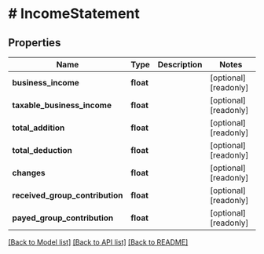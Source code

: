 # # IncomeStatement

## Properties

Name | Type | Description | Notes
------------ | ------------- | ------------- | -------------
**business_income** | **float** |  | [optional] [readonly]
**taxable_business_income** | **float** |  | [optional] [readonly]
**total_addition** | **float** |  | [optional] [readonly]
**total_deduction** | **float** |  | [optional] [readonly]
**changes** | **float** |  | [optional] [readonly]
**received_group_contribution** | **float** |  | [optional] [readonly]
**payed_group_contribution** | **float** |  | [optional] [readonly]

[[Back to Model list]](../../README.md#models) [[Back to API list]](../../README.md#endpoints) [[Back to README]](../../README.md)
